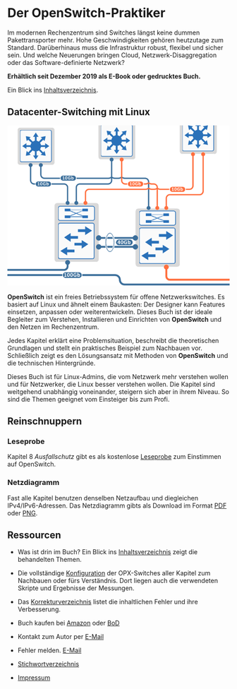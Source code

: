 # Der OpenSwitch-Praktiker

Im modernen Rechenzentrum sind Switches längst keine dummen Pakettransporter mehr. Hohe Geschwindigkeiten gehören heutzutage zum Standard.
Darüberhinaus muss die Infrastruktur robust, flexibel und sicher sein. Und welche Neuerungen bringen Cloud, Netzwerk-Disaggregation oder das Software-definierte Netzwerk?

__Erh&auml;ltlich seit Dezember 2019 als E-Book oder gedrucktes Buch.__

Ein Blick ins [Inhaltsverzeichnis](Inhaltsverzeichnis.md).


## Datacenter-Switching mit Linux

![Cover image](images/cover.png)

__OpenSwitch__ ist ein freies Betriebssystem für offene Netzwerkswitches. Es basiert auf Linux und &auml;hnelt einem Baukasten: Der Designer kann Features einsetzen, anpassen oder weiterentwickeln. Dieses Buch ist der ideale Begleiter zum Verstehen, Installieren und Einrichten von __OpenSwitch__ und den Netzen im Rechenzentrum.

Jedes Kapitel erkl&auml;rt eine Problemsituation, beschreibt die theoretischen Grundlagen und stellt ein praktisches Beispiel zum Nachbauen vor. Schlie&szlig;lich zeigt es den L&ouml;sungsansatz mit Methoden von __OpenSwitch__ und die technischen Hintergr&uuml;nde.

Dieses Buch ist für Linux-Admins, die vom Netzwerk mehr verstehen wollen und f&uuml;r Netzwerker, die Linux besser verstehen wollen. Die Kapitel sind weitgehend unabh&auml;ngig voneinander, steigern sich aber in ihrem Niveau. So sind die Themen geeignet vom Einsteiger bis zum Profi.


## Reinschnuppern

### Leseprobe
Kapitel 8 _Ausfallschutz_ gibt es als kostenlose [Leseprobe](Leseprobe_8_linkagg.pdf) zum Einstimmen auf OpenSwitch.

### Netzdiagramm
Fast alle Kapitel benutzen denselben Netzaufbau und diegleichen IPv4/IPv6-Adressen. Das Netzdiagramm gibts als Download im Format [PDF](Netzdiagramm.pdf) oder [PNG](Netzdiagramm.png).


## Ressourcen

* Was ist drin im Buch? Ein Blick ins [Inhaltsverzeichnis](Inhaltsverzeichnis.md) zeigt die behandelten Themen.

* Die vollst&auml;ndige [Konfiguration](Kapitel/) der OPX-Switches aller Kapitel zum Nachbauen oder f&uuml;rs Verst&auml;ndnis. Dort liegen auch die verwendeten Skripte und Ergebnisse der Messungen.

* Das [Korrekturverzeichnis](errata.pdf) listet die inhaltlichen Fehler und ihre Verbesserung.

* Buch kaufen bei [Amazon](https://www.amazon.de/OpenSwitch-Praktiker-Datacenter-Switching-mit-Linux/dp/3750421285) oder [BoD](https://www.bod.de/buchshop/der-openswitch-praktiker-markus-stubbig-9783750421288)

* Kontakt zum Autor per [E-Mail](mailto:der.openswitch.praktiker@gmail.com)

* Fehler melden. [E-Mail](mailto:der.openswitch.praktiker@gmail.com?subject=Fehler)

* [Stichwortverzeichnis](Stichwortverzeichnis.pdf)

* [Impressum](Impressum.md)
